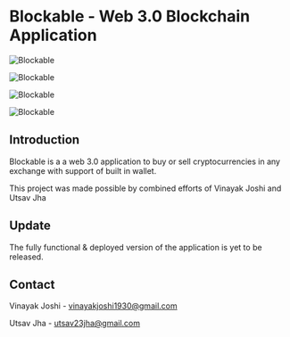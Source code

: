 # Blockable - Web 3.0 Blockchain Application

![Blockable](https://user-images.githubusercontent.com/85495019/149628422-e1cfdb01-86d9-464a-9929-d1d3fac0350c.PNG)


![Blockable](https://user-images.githubusercontent.com/85495019/149629367-7925b4eb-c52c-4357-bc91-398958b527a5.PNG)


![Blockable](https://user-images.githubusercontent.com/85495019/149629476-ccf19f75-6671-4ad9-96f3-b4cf5eeef632.PNG)


![Blockable](https://user-images.githubusercontent.com/85495019/149629525-fccc6e3e-f924-40e2-abbb-a19b8d23b6a3.PNG)


## Introduction

Blockable is a a web 3.0 application to buy or sell cryptocurrencies in any exchange with support of built in wallet.

This project was made possible by combined efforts of Vinayak Joshi and Utsav Jha


## Update

 The fully functional & deployed version of the application is yet to be released.

## Contact

Vinayak Joshi - vinayakjoshi1930@gmail.com

Utsav Jha - utsav23jha@gmail.com
